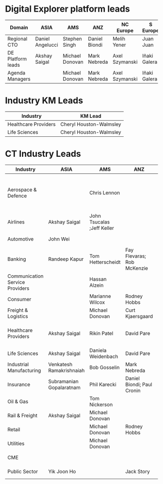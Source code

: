 # Digital Explorer platform leads

|Domain|ASIA|AMS|ANZ|NC Europe|S Europe|UKIIMEA|Global|
|---|---|---|---|---|---|---|---|
|Regional CTO|Daniel Angelucci|Stephen Singh |Daniel Biondi|Melih Yener|Juan Juan|Sukhi Gill|
DE Platform leads|Akshay Saigal | Michael Donovan |Mark Nebreda |Axel Szymanski |Iñaki Galera |Ron Brown|David Stevens
Agenda Managers| | Michael Donovan |Mark Nebreda  |Axel Szymanski |Iñaki Galera |Ron Brown| David Stevens

# Industry KM Leads

|Industry|KM Lead
|---|---|
Healthcare Providers|Cheryl Houston-Walmsley|
Life Sciences|Cheryl Houston-Walmsley|

# CT Industry Leads

|Industry|ASIA|AMS|ANZ|NC Europe|S Europe|UKIIMEA|Global|
|---|---|---|---|---|---|---|---|
Aerospace & Defence| |Chris Lennon| | Jürgen Dettling || Ged Cunliffe; Phil Lathaen; Phil Mullis|
Airlines|Akshay Saigal|	John Tsucalas ;Jeff Keller| | Jürgen Dettling | |
Automotive|John Wei| | |Jürgen Dettling | |Phil Mullis
Banking|Randeep Kapur|Tom Hetterscheidt|Fay Flevaras;  Rob McKenzie|Mirza Ahmad|Cesc Gudayol;Maria  Rodriguez;Agostino Rosso; Juan Juan|Andrew Dare; Justin Campbell|
Communication Service Providers| |Hassan Alzein| | Melih Yener| | Ron Brown
Consumer| |Marianne Wilcox|Rodney Hobbs	| |Fabrice Oudert|Ron Brown
Freight & Logistics	||Michael Donovan |Curt Kjaersgaard|Yves Vanderbeken| |Jason Campion
Healthcare Providers|Akshay Saigal|Rikin Patel|David Pare ||Iñaki Galera;  Luciano Boschetti|Guy Lucchi; Phil Knight|Femi Ladega|
Life Sciences|Akshay Saigal|Daniela Weidenbach|David Pare||Iñaki Galera|Guy Lucchi|Femi Ladega|
Industrial Manufacturing|Venkatesh Ramakrishnaiah|Bob Gosselin|Mark Nebreda|Chris Fangmann|Stephane Torlet|Phil Mullis
Insurance|Subramanian Gopalaratnam|Phil Karecki|Daniel Biondi;  Paul Cronin|Kristian Jeeves||Andrew Dare;  |
Oil & Gas||Tom Nickerson||||Kishore Chekuri
Rail & Freight|	Akshay Saigal|Michael Donovan|||Yves Vanderbeken|Jason Campion
Retail||Michael Donovan|Rodney Hobbs||Fabrice Oudert|Ron Brown
Utilities||Michael Donovan||Hannes Leb|Agostino Rosso; Juan Juan|Kishore Chekuri
CME||||||Ron Brown
Public Sector|Yik Joon Ho||Jack Story|Peter Grostol|Yves Vanderbeken;  Luciano Boschetti|Steven Wheeler



